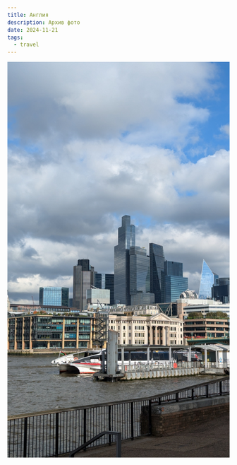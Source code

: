 ```yaml
---
title: Англия
description: Архив фото
date: 2024-11-21
tags:
  - travel
---
```


![](PXL_20241016_135414604.MP.jpg)